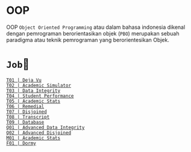 # OOP
OOP `Object Oriented Programming` atau dalam bahasa indonesia dikenal dengan pemrograman berorientasikan objek (`PBO`) merupakan sebuah paradigma atau teknik pemrograman yang berorientesikan Objek.

# `Job`📂
[`T01 | Deja Vu`](https://github.com/pemrograman-berorientasi-objek/2324-ge-t01-deja-vu-herisitompul)
<br />
[`T02 | Academic Simulator`](https://github.com/pemrograman-berorientasi-objek/2324-ge-t02-academic-simulator-herisitompul)
<br />
[`T03 | Data Integrity`](https://github.com/pemrograman-berorientasi-objek/2324-ge-t03-data-integrity-optional-herisitompul)
<br />
[`T04 | Student Performance`](https://github.com/pemrograman-berorientasi-objek/2324-ge-t04-student-performance-herisitompul)
<br />
[`T05 | Academic Stats`](https://github.com/pemrograman-berorientasi-objek/2324-ge-t05-advanced-academic-stats-part-3-herisitompul)
<br />
[`T06 | Remedial`](https://github.com/pemrograman-berorientasi-objek/2122-ge-t06-remedial-6e0ef14b-herisitompul)
<br />
[`T07 | Disjoined`](https://github.com/pemrograman-berorientasi-objek/2324-ge-t07-disjoined-herisitompul)
<br />
[`T08 | Transcript`](https://github.com/pemrograman-berorientasi-objek/2324-ge-t08-transcript-herisitompul)
<br />
[`T09 | Database`](https://github.com/pemrograman-berorientasi-objek/2324-ge-t09-database-herisitompul)
<br />
[`Q01 | Advanced Data Integrity`](https://github.com/pemrograman-berorientasi-objek/2324-ge-q01-advanced-data-integrity-herisitompul)
<br />
[`Q02 | Advanced Disjoined`](https://github.com/pemrograman-berorientasi-objek/2324-ge-q02-advanced-disjoined-herisitompul)
<br />
[`M01 | Academic Stats`](https://github.com/pemrograman-berorientasi-objek/2324-ge-m01-academic-stats-herisitompul)
<br />
[`F01 | Dormy`](https://github.com/pemrograman-berorientasi-objek/starter-2324-ge-f01-dormy-herisitompul)
<br />
